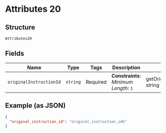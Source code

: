 
# Attributes 20

## Structure

`Attributes20`

## Fields

| Name | Type | Tags | Description | Getter | Setter |
|  --- | --- | --- | --- | --- | --- |
| `originalInstructionId` | `string` | Required | **Constraints**: *Minimum Length*: `1` | getOriginalInstructionId(): string | setOriginalInstructionId(string originalInstructionId): void |

## Example (as JSON)

```json
{
  "original_instruction_id": "original_instruction_id6"
}
```

